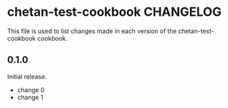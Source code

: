 # chetan-test-cookbook CHANGELOG

This file is used to list changes made in each version of the chetan-test-cookbook cookbook.

## 0.1.0

Initial release.

- change 0
- change 1
